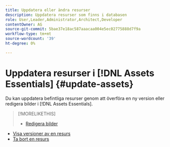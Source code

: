 ```yaml
---
title: Uppdatera eller ändra resurser
description: Uppdatera resurser som finns i databasen
role: User,Leader,Administrator,Architect,Developer
contentOwner: AG
source-git-commit: 5bae37e18ac587aaacaa004e5ec02775888d7f9a
workflow-type: tm+mt
source-wordcount: '39'
ht-degree: 0%

---
```



# Uppdatera resurser i [!DNL Assets Essentials] {#update-assets}

Du kan uppdatera befintliga resurser genom att överföra en ny version eller redigera bilder i [!DNL Assets Essentials].

<!-- TBD: Discard this article if not too much unique content for it.
Merge the update asset part in manage assets or upload assets.
Edit images article.
Link to versioning once an asset is updated.
-->

>[!MORELIKETHIS]
>
>* [Redigera bilder](edit-images.md)
* [Visa versioner av en resurs](navigate-view.md#view-versions)
* [Ta bort en resurs](manage-organize.md#delete-assets)

